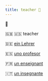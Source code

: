 ```yaml
---
title: teacher 📓
---
```


📓

:gb: :us: teacher

:de: [ein Lehrer](https://www.collinsdictionary.com/dictionary/english-german/teacher)

:es: [uno profesor](https://www.collinsdictionary.com/dictionary/english-spanish/teacher)

:fr: [un enseignant](https://www.collinsdictionary.com/dictionary/english-french/teacher)

:it: [un insegnante](https://www.collinsdictionary.com/dictionary/english-italian/teacher)
